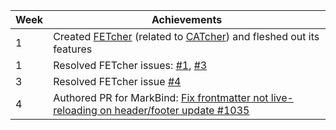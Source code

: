 Week | Achievements
-----|-------------
1 | Created [FETcher](https://github.com/Parcly-Taxel/FETcher) (related to [CATcher](https://github.com/CATcher-org/CATcher)) and fleshed out its features
1 | Resolved FETcher issues: [#1](https://github.com/Parcly-Taxel/FETcher/issues/1), [#3](https://github.com/Parcly-Taxel/FETcher/issues/1)
3 | Resolved FETcher issue [#4](https://github.com/Parcly-Taxel/FETcher/issues/4)
4 | Authored PR for MarkBind: [Fix frontmatter not live-reloading on header/footer update #1035](https://github.com/MarkBind/markbind/pull/1035)
